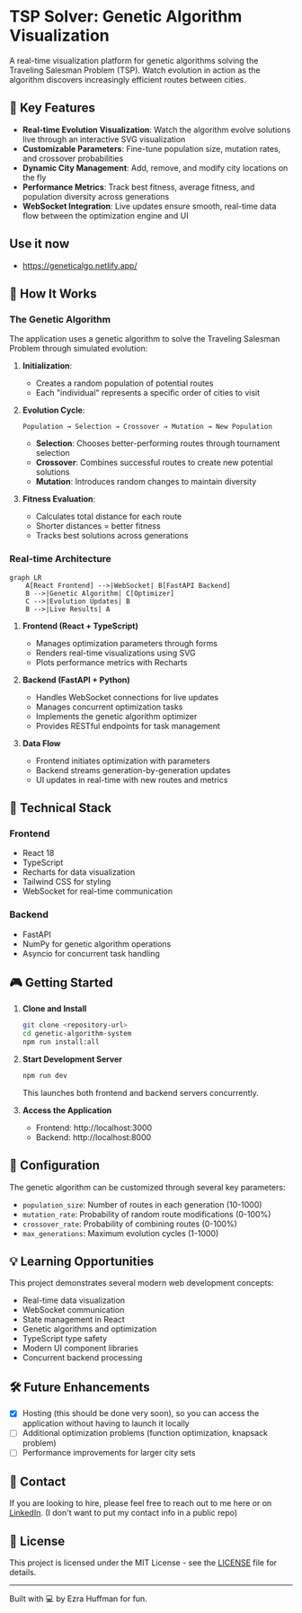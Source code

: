 # TSP Solver: Genetic Algorithm Visualization

A real-time visualization platform for genetic algorithms solving the Traveling Salesman Problem (TSP). Watch evolution in action as the algorithm discovers increasingly efficient routes between cities.

## 🌟 Key Features

- **Real-time Evolution Visualization**: Watch the algorithm evolve solutions live through an interactive SVG visualization
- **Customizable Parameters**: Fine-tune population size, mutation rates, and crossover probabilities
- **Dynamic City Management**: Add, remove, and modify city locations on the fly
- **Performance Metrics**: Track best fitness, average fitness, and population diversity across generations
- **WebSocket Integration**: Live updates ensure smooth, real-time data flow between the optimization engine and UI

## Use it now
- https://geneticalgo.netlify.app/


## 🧬 How It Works

### The Genetic Algorithm

The application uses a genetic algorithm to solve the Traveling Salesman Problem through simulated evolution:

1. **Initialization**: 
   - Creates a random population of potential routes
   - Each "individual" represents a specific order of cities to visit

2. **Evolution Cycle**:
   ```
   Population → Selection → Crossover → Mutation → New Population
   ```
   - **Selection**: Chooses better-performing routes through tournament selection
   - **Crossover**: Combines successful routes to create new potential solutions
   - **Mutation**: Introduces random changes to maintain diversity

3. **Fitness Evaluation**:
   - Calculates total distance for each route
   - Shorter distances = better fitness
   - Tracks best solutions across generations

### Real-time Architecture

```mermaid
graph LR
    A[React Frontend] -->|WebSocket| B[FastAPI Backend]
    B -->|Genetic Algorithm| C[Optimizer]
    C -->|Evolution Updates| B
    B -->|Live Results| A
```

1. **Frontend (React + TypeScript)**
   - Manages optimization parameters through forms
   - Renders real-time visualizations using SVG
   - Plots performance metrics with Recharts

2. **Backend (FastAPI + Python)**
   - Handles WebSocket connections for live updates
   - Manages concurrent optimization tasks
   - Implements the genetic algorithm optimizer
   - Provides RESTful endpoints for task management

3. **Data Flow**
   - Frontend initiates optimization with parameters
   - Backend streams generation-by-generation updates
   - UI updates in real-time with new routes and metrics

## 🚀 Technical Stack

### Frontend
- React 18
- TypeScript
- Recharts for data visualization
- Tailwind CSS for styling
- WebSocket for real-time communication

### Backend
- FastAPI
- NumPy for genetic algorithm operations
- Asyncio for concurrent task handling

## 🎮 Getting Started

1. **Clone and Install**
   ```bash
   git clone <repository-url>
   cd genetic-algorithm-system
   npm run install:all
   ```

2. **Start Development Server**
   ```bash
   npm run dev
   ```
   This launches both frontend and backend servers concurrently.

3. **Access the Application**
   - Frontend: http://localhost:3000
   - Backend: http://localhost:8000

## 🔧 Configuration

The genetic algorithm can be customized through several key parameters:

- `population_size`: Number of routes in each generation (10-1000)
- `mutation_rate`: Probability of random route modifications (0-100%)
- `crossover_rate`: Probability of combining routes (0-100%)
- `max_generations`: Maximum evolution cycles (1-1000)

## 💡 Learning Opportunities

This project demonstrates several modern web development concepts:

- Real-time data visualization
- WebSocket communication
- State management in React
- Genetic algorithms and optimization
- TypeScript type safety
- Modern UI component libraries
- Concurrent backend processing

## 🛠️ Future Enhancements

- [X] Hosting (this should be done very soon), so you can access the application without having to launch it locally
- [ ] Additional optimization problems (function optimization, knapsack problem)
- [ ] Performance improvements for larger city sets

## 🤝 Contact

If you are looking to hire, please feel free to reach out to me here or on [LinkedIn](https://www.linkedin.com/in/ezra-huffman/). (I don't want to put my contact info in a public repo)

## 📝 License

This project is licensed under the MIT License - see the [LICENSE](LICENSE) file for details.

---

Built with 💻 by Ezra Huffman for fun.
